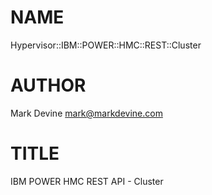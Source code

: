 NAME
====

Hypervisor::IBM::POWER::HMC::REST::Cluster

AUTHOR
======
Mark Devine <mark@markdevine.com>

TITLE
=====
IBM POWER HMC REST API - Cluster
